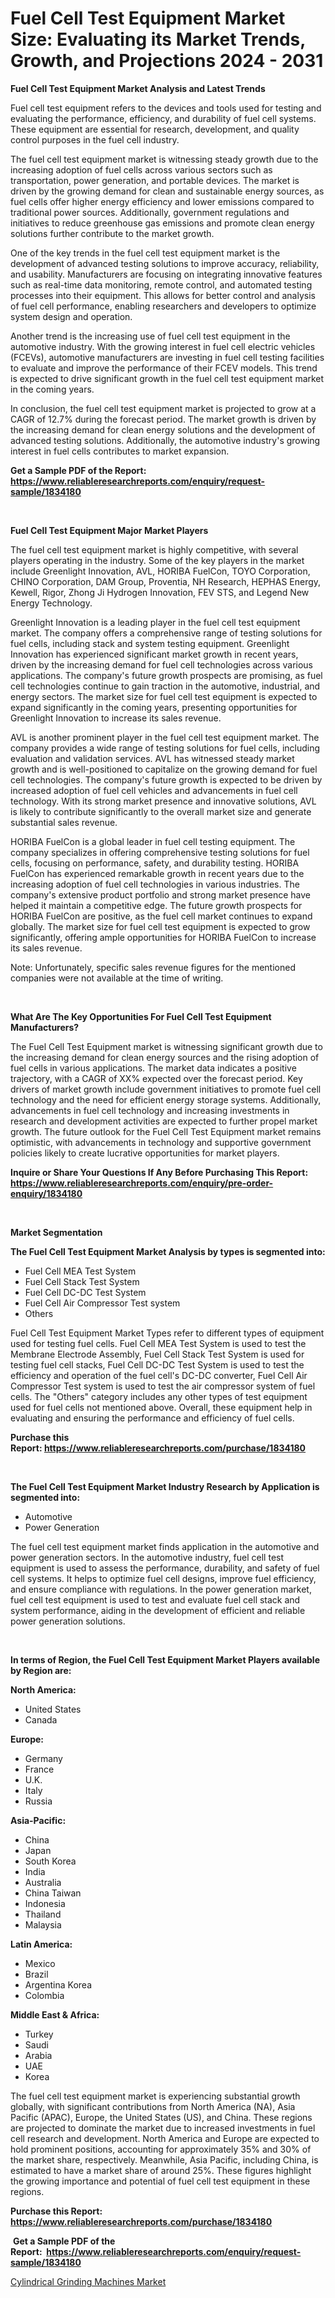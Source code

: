 <p><h1>Fuel Cell Test Equipment Market Size: Evaluating its Market Trends, Growth, and Projections 2024 - 2031</h1></p><p><strong>Fuel Cell Test Equipment Market Analysis and Latest Trends</strong></p>
<p><p>Fuel cell test equipment refers to the devices and tools used for testing and evaluating the performance, efficiency, and durability of fuel cell systems. These equipment are essential for research, development, and quality control purposes in the fuel cell industry.</p><p>The fuel cell test equipment market is witnessing steady growth due to the increasing adoption of fuel cells across various sectors such as transportation, power generation, and portable devices. The market is driven by the growing demand for clean and sustainable energy sources, as fuel cells offer higher energy efficiency and lower emissions compared to traditional power sources. Additionally, government regulations and initiatives to reduce greenhouse gas emissions and promote clean energy solutions further contribute to the market growth.</p><p>One of the key trends in the fuel cell test equipment market is the development of advanced testing solutions to improve accuracy, reliability, and usability. Manufacturers are focusing on integrating innovative features such as real-time data monitoring, remote control, and automated testing processes into their equipment. This allows for better control and analysis of fuel cell performance, enabling researchers and developers to optimize system design and operation.</p><p>Another trend is the increasing use of fuel cell test equipment in the automotive industry. With the growing interest in fuel cell electric vehicles (FCEVs), automotive manufacturers are investing in fuel cell testing facilities to evaluate and improve the performance of their FCEV models. This trend is expected to drive significant growth in the fuel cell test equipment market in the coming years.</p><p>In conclusion, the fuel cell test equipment market is projected to grow at a CAGR of 12.7% during the forecast period. The market growth is driven by the increasing demand for clean energy solutions and the development of advanced testing solutions. Additionally, the automotive industry's growing interest in fuel cells contributes to market expansion.</p></p>
<p><strong>Get a Sample PDF of the Report:&nbsp; <a href="https://www.reliableresearchreports.com/enquiry/request-sample/1834180">https://www.reliableresearchreports.com/enquiry/request-sample/1834180</a></strong></p>
<p>&nbsp;</p>
<p><strong>Fuel Cell Test Equipment Major Market Players</strong></p>
<p><p>The fuel cell test equipment market is highly competitive, with several players operating in the industry. Some of the key players in the market include Greenlight Innovation, AVL, HORIBA FuelCon, TOYO Corporation, CHINO Corporation, DAM Group, Proventia, NH Research, HEPHAS Energy, Kewell, Rigor, Zhong Ji Hydrogen Innovation, FEV STS, and Legend New Energy Technology.</p><p>Greenlight Innovation is a leading player in the fuel cell test equipment market. The company offers a comprehensive range of testing solutions for fuel cells, including stack and system testing equipment. Greenlight Innovation has experienced significant market growth in recent years, driven by the increasing demand for fuel cell technologies across various applications. The company's future growth prospects are promising, as fuel cell technologies continue to gain traction in the automotive, industrial, and energy sectors. The market size for fuel cell test equipment is expected to expand significantly in the coming years, presenting opportunities for Greenlight Innovation to increase its sales revenue.</p><p>AVL is another prominent player in the fuel cell test equipment market. The company provides a wide range of testing solutions for fuel cells, including evaluation and validation services. AVL has witnessed steady market growth and is well-positioned to capitalize on the growing demand for fuel cell technologies. The company's future growth is expected to be driven by increased adoption of fuel cell vehicles and advancements in fuel cell technology. With its strong market presence and innovative solutions, AVL is likely to contribute significantly to the overall market size and generate substantial sales revenue.</p><p>HORIBA FuelCon is a global leader in fuel cell testing equipment. The company specializes in offering comprehensive testing solutions for fuel cells, focusing on performance, safety, and durability testing. HORIBA FuelCon has experienced remarkable growth in recent years due to the increasing adoption of fuel cell technologies in various industries. The company's extensive product portfolio and strong market presence have helped it maintain a competitive edge. The future growth prospects for HORIBA FuelCon are positive, as the fuel cell market continues to expand globally. The market size for fuel cell test equipment is expected to grow significantly, offering ample opportunities for HORIBA FuelCon to increase its sales revenue.</p><p>Note: Unfortunately, specific sales revenue figures for the mentioned companies were not available at the time of writing.</p></p>
<p>&nbsp;</p>
<p><strong>What Are The Key Opportunities For Fuel Cell Test Equipment Manufacturers?</strong></p>
<p><p>The Fuel Cell Test Equipment market is witnessing significant growth due to the increasing demand for clean energy sources and the rising adoption of fuel cells in various applications. The market data indicates a positive trajectory, with a CAGR of XX% expected over the forecast period. Key drivers of market growth include government initiatives to promote fuel cell technology and the need for efficient energy storage systems. Additionally, advancements in fuel cell technology and increasing investments in research and development activities are expected to further propel market growth. The future outlook for the Fuel Cell Test Equipment market remains optimistic, with advancements in technology and supportive government policies likely to create lucrative opportunities for market players.</p></p>
<p><strong>Inquire or Share Your Questions If Any Before Purchasing This Report: <a href="https://www.reliableresearchreports.com/enquiry/pre-order-enquiry/1834180">https://www.reliableresearchreports.com/enquiry/pre-order-enquiry/1834180</a></strong></p>
<p>&nbsp;</p>
<p><strong>Market Segmentation</strong></p>
<p><strong>The Fuel Cell Test Equipment Market Analysis by types is segmented into:</strong></p>
<p><ul><li>Fuel Cell MEA Test System</li><li>Fuel Cell Stack Test System</li><li>Fuel Cell DC-DC Test System</li><li>Fuel Cell Air Compressor Test system</li><li>Others</li></ul></p>
<p><p>Fuel Cell Test Equipment Market Types refer to different types of equipment used for testing fuel cells. Fuel Cell MEA Test System is used to test the Membrane Electrode Assembly, Fuel Cell Stack Test System is used for testing fuel cell stacks, Fuel Cell DC-DC Test System is used to test the efficiency and operation of the fuel cell's DC-DC converter, Fuel Cell Air Compressor Test system is used to test the air compressor system of fuel cells. The "Others" category includes any other types of test equipment used for fuel cells not mentioned above. Overall, these equipment help in evaluating and ensuring the performance and efficiency of fuel cells.</p></p>
<p><strong>Purchase this Report:&nbsp;<a href="https://www.reliableresearchreports.com/purchase/1834180">https://www.reliableresearchreports.com/purchase/1834180</a></strong></p>
<p>&nbsp;</p>
<p><strong>The Fuel Cell Test Equipment Market Industry Research by Application is segmented into:</strong></p>
<p><ul><li>Automotive</li><li>Power Generation</li></ul></p>
<p><p>The fuel cell test equipment market finds application in the automotive and power generation sectors. In the automotive industry, fuel cell test equipment is used to assess the performance, durability, and safety of fuel cell systems. It helps to optimize fuel cell designs, improve fuel efficiency, and ensure compliance with regulations. In the power generation market, fuel cell test equipment is used to test and evaluate fuel cell stack and system performance, aiding in the development of efficient and reliable power generation solutions.</p></p>
<p>&nbsp;</p>
<p><strong>In terms of Region, the Fuel Cell Test Equipment Market Players available by Region are:</strong></p>
<p>
    <p> <strong> North America: </strong>
        <ul>
            <li>United States</li>
            <li>Canada</li>
        </ul>
        </p> 
    <p> <strong> Europe: </strong>
        <ul>
            <li>Germany</li>
            <li>France</li>
            <li>U.K.</li>
            <li>Italy</li>
            <li>Russia</li>
        </ul>
        </p> 
    <p> <strong> Asia-Pacific: </strong>
        <ul>
            <li>China</li>
            <li>Japan</li>
            <li>South Korea</li>
            <li>India</li>
            <li>Australia</li>
            <li>China Taiwan</li>
            <li>Indonesia</li>
            <li>Thailand</li>
            <li>Malaysia</li>
        </ul>
        </p> 
    <p> <strong> Latin America: </strong>
        <ul>
            <li>Mexico</li>
            <li>Brazil</li>
            <li>Argentina Korea</li>
            <li>Colombia</li>
        </ul>
        </p> 
    <p> <strong> Middle East & Africa: </strong>
        <ul>
            <li>Turkey</li>
            <li>Saudi</li>
            <li>Arabia</li>
            <li>UAE</li>
            <li>Korea</li>
        </ul>
    </p>
    </p>
<p><p>The fuel cell test equipment market is experiencing substantial growth globally, with significant contributions from North America (NA), Asia Pacific (APAC), Europe, the United States (US), and China. These regions are projected to dominate the market due to increased investments in fuel cell research and development. North America and Europe are expected to hold prominent positions, accounting for approximately 35% and 30% of the market share, respectively. Meanwhile, Asia Pacific, including China, is estimated to have a market share of around 25%. These figures highlight the growing importance and potential of fuel cell test equipment in these regions.</p></p>
<p><strong>Purchase this Report: <a href="https://www.reliableresearchreports.com/purchase/1834180">https://www.reliableresearchreports.com/purchase/1834180</a></strong></p>
<p>&nbsp;<strong>Get a Sample PDF of the Report:&nbsp;&nbsp;<a href="https://www.reliableresearchreports.com/enquiry/request-sample/1834180">https://www.reliableresearchreports.com/enquiry/request-sample/1834180</a></strong></p>
<p><strong></strong></p>
<p><p><a href="https://github.com/kuntayevaz/Market-Research-Report-List-2/blob/main/cylindrical-grinding-machines-market.md">Cylindrical Grinding Machines Market</a></p></p>